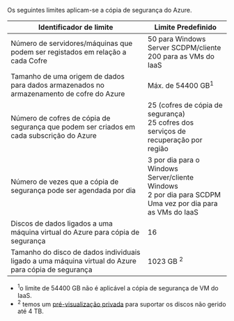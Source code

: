 
Os seguintes limites aplicam-se a cópia de segurança do Azure.

| Identificador de limite | Limite Predefinido |
| --- | --- |
| Número de servidores/máquinas que podem ser registados em relação a cada Cofre |50 para Windows Server SCDPM/cliente <br/> 200 para as VMs do IaaS |
| Tamanho de uma origem de dados para dados armazenados no armazenamento de cofre do Azure |Máx. de 54400 GB<sup>1</sup> |
| Número de cofres de cópia de segurança que podem ser criados em cada subscrição do Azure |25 (cofres de cópia de segurança) <br/> 25 cofres dos serviços de recuperação por região |
| Número de vezes que a cópia de segurança pode ser agendada por dia |3 por dia para o Windows Server/cliente Windows <br/> 2 por dia para SCDPM <br/> Uma vez por dia para as VMs do IaaS |
| Discos de dados ligados a uma máquina virtual do Azure para cópia de segurança |16 |
| Tamanho do disco de dados individuais ligado a uma máquina virtual do Azure para cópia de segurança| 1023 GB <sup>2</sup>|

* <sup>1</sup>o limite de 54400 GB não é aplicável a cópia de segurança de VM do IaaS.
* <sup>2</sup> temos um [pré-visualização privada](https://gallery.technet.microsoft.com/Instant-recovery-point-and-25fe398a?redir=0) para suportar os discos não gerido até 4 TB. 

